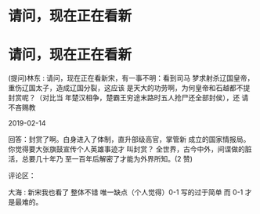 # 请问，现在正在看新

# 请问，现在正在看新

(提问)林东 : 请问，现在正在看新宋，有一事不明：看到司马 梦求射杀辽国皇帝，重伤辽国太子，造成辽国分裂，这应该 是天大的功劳啊，为何皇帝和石越都不提封赏呢？（对比当 年楚汉相争，楚霸王穷途末路时五人抢尸还全部封侯），还 请不吝赐教

2019-02-14

回答：封赏了啊。白身进入了体制，直升部级高官，掌管新 成立的国家情报局。 你觉得要大张旗鼓宣传个人英雄事迹才 叫封赏？ 全世界，古今中外，间谍做的脏活，总要几十年乃 至一百年后解密了才能为外界所知。(2 赞)

评论区：

大海 : 新宋我也看了 整体不错 唯一缺点（个人觉得）0-1 写的过于简单 而 0-1 才是最难的。